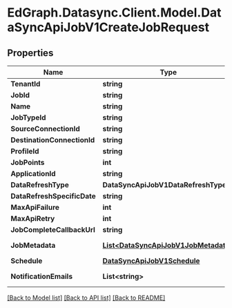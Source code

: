 # EdGraph.Datasync.Client.Model.DataSyncApiJobV1CreateJobRequest

## Properties

Name | Type | Description | Notes
------------ | ------------- | ------------- | -------------
**TenantId** | **string** |  | [optional] 
**JobId** | **string** |  | [optional] 
**Name** | **string** |  | [optional] 
**JobTypeId** | **string** |  | [optional] 
**SourceConnectionId** | **string** |  | [optional] 
**DestinationConnectionId** | **string** |  | [optional] 
**ProfileId** | **string** |  | [optional] 
**JobPoints** | **int** |  | [optional] 
**ApplicationId** | **string** |  | [optional] 
**DataRefreshType** | **DataSyncApiJobV1DataRefreshType** |  | [optional] 
**DataRefreshSpecificDate** | **string** |  | [optional] 
**MaxApiFailure** | **int** |  | [optional] 
**MaxApiRetry** | **int** |  | [optional] 
**JobCompleteCallbackUrl** | **string** |  | [optional] 
**JobMetadata** | [**List&lt;DataSyncApiJobV1JobMetadata&gt;**](DataSyncApiJobV1JobMetadata.md) |  | [optional] [readonly] 
**Schedule** | [**DataSyncApiJobV1Schedule**](DataSyncApiJobV1Schedule.md) |  | [optional] 
**NotificationEmails** | **List&lt;string&gt;** |  | [optional] [readonly] 

[[Back to Model list]](../README.md#documentation-for-models) [[Back to API list]](../README.md#documentation-for-api-endpoints) [[Back to README]](../README.md)

